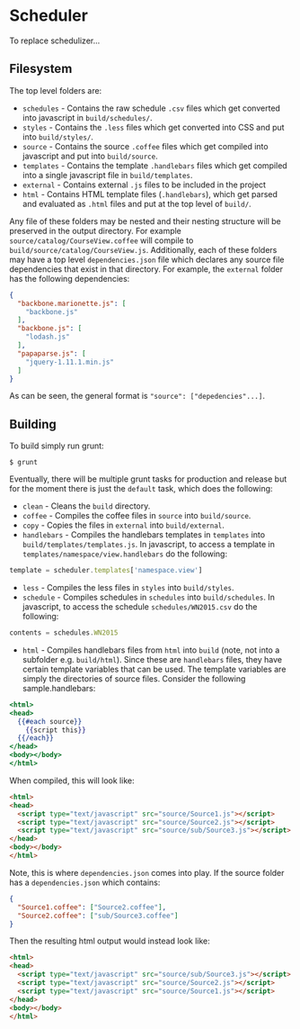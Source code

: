 # Scheduler

To replace schedulizer...

## Filesystem

The top level folders are:

- `schedules` - Contains the raw schedule `.csv` files which get converted into javascript in `build/schedules/`.
- `styles` - Contains the `.less` files which get converted into CSS and put into `build/styles/`.
- `source` - Contains the source `.coffee` files which get compiled into javascript and put into `build/source`.
- `templates` - Contains the template `.handlebars` files which get compiled into a single javascript file in `build/templates`.
- `external` - Contains external `.js` files to be included in the project
- `html` - Contains HTML template files (`.handlebars`), which get parsed and evaluated as `.html` files and put at the top level of `build/`.

Any file of these folders may be nested and their nesting structure will be preserved in the output directory. For example `source/catalog/CourseView.coffee` will compile to `build/source/catalog/CourseView.js`. Additionally, each of these folders may have a top level `dependencies.json` file which declares any source file dependencies that exist in that directory. For example, the `external` folder has the following dependencies:

```json
{
  "backbone.marionette.js": [
    "backbone.js"
  ],
  "backbone.js": [
    "lodash.js"
  ],
  "papaparse.js": [
    "jquery-1.11.1.min.js"
  ]
}
```

As can be seen, the general format is `"source": ["depedencies"...]`.

## Building

To build simply run grunt:

```$ grunt```

Eventually, there will be multiple grunt tasks for production and release but for the moment there is just the `default` task, which does the following:

- `clean` - Cleans the `build` directory.
- `coffee` - Compiles the coffee files in `source` into `build/source`.
- `copy` - Copies the files in `external` into `build/external`.
- `handlebars` - Compiles the handlebars templates in `templates` into `build/templates/templates.js`. In javascript, to access a template in `templates/namespace/view.handlebars` do the following:
```javascript
template = scheduler.templates['namespace.view']
```
- `less` - Compiles the less files in `styles` into `build/styles`.
- `schedule` - Compiles schedules in `schedules` into `build/schedules`. In javascript, to access the schedule `schedules/WN2015.csv` do the following:
```javascript
contents = schedules.WN2015
```
- `html` - Compiles handlebars files from `html` into `build` (note, not into a subfolder e.g. `build/html`). Since these are `handlebars` files, they have certain template variables that can be used. The template variables are simply the directories of source files. Consider the following sample.handlebars:

```handlebars
<html>
<head>
  {{#each source}}
    {{script this}}
  {{/each}}
</head>
<body></body>
</html>
```

When compiled, this will look like:

```html
<html>
<head>
  <script type="text/javascript" src="source/Source1.js"></script>
  <script type="text/javascript" src="source/Source2.js"></script>
  <script type="text/javascript" src="source/sub/Source3.js"></script>
</head>
<body></body>
</html>
```

Note, this is where `dependencies.json` comes into play. If the source folder has a `dependencies.json` which contains:

```json
{
  "Source1.coffee": ["Source2.coffee"],
  "Source2.coffee": ["sub/Source3.coffee"]
}
```

Then the resulting html output would instead look like:
```html
<html>
<head>
  <script type="text/javascript" src="source/sub/Source3.js"></script>
  <script type="text/javascript" src="source/Source2.js"></script>
  <script type="text/javascript" src="source/Source1.js"></script>
</head>
<body></body>
</html>
```
